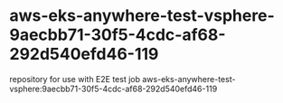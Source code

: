 # aws-eks-anywhere-test-vsphere-9aecbb71-30f5-4cdc-af68-292d540efd46-119
repository for use with E2E test job aws-eks-anywhere-test-vsphere:9aecbb71-30f5-4cdc-af68-292d540efd46-119
